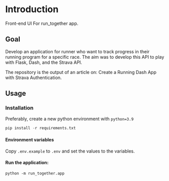 # Introduction
Front-end UI For run_together app.


## Goal

Develop an application for runner who want to track progress in their running program for a specific race. 
The aim was to develop this API to play with Flask, Dash, and the Strava API.

The repository is the output of an article on: Create a Running Dash App with Strava Authentication.

## Usage

### Installation

Preferably, create a new python environment with `python=3.9`

```python
pip install -r requirements.txt
```

#### Environment variables

Copy `.env.example` to `.env` and set the values to the variables.

#### Run the application:

```
python -m run_together.app
```


